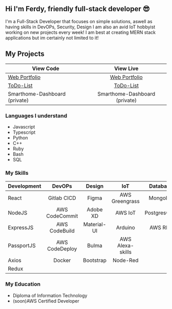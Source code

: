 ## Hi I'm Ferdy, friendly full-stack developer :sunglasses:

I'm a Full-Stack Developer that focuses on simple solutions, aswell as having skills in DevOPs, Security, Design I am also an avid IoT hobbyist working on new projects every week! I am best at creating MERN stack applications but im certainly not limited to it!

## My Projects
| View Code | View Live |
| ------------- |:-------------:|
| [Web Portfolio](https://github.com/FerdyM/developer_portfolio)| [Web Portfolio](https://ferdymacleod.com) |
| [ToDo-List](https://github.com/FerdyM/ToDo-List)| [ToDo-List](https://focused-albattani-08d2ff.netlify.app/) |
| Smarthome-Dashboard (private) | Smarthome-Dashboard (private) |


### Languages I understand

- Javascript
- Typescript
- Python
- C++
- Ruby
- Bash
- SQL


### My Skills
| Development | DevOPs | Design | IoT | Database |
| ------------- |:-------------:|:-------------:|:-------------:| -------------:|
| React | Gitlab CICD | Figma | AWS Greengrass | MongoDB |
| NodeJS | AWS CodeCommit | Adobe XD | AWS IoT | PostgresQL |
| ExpressJS | AWS CodeBuild | Material-UI | Arduino | AWS RDS |
| PassportJS | AWS CodeDeploy | Bulma | AWS Alexa-skills | |
| Axios | Docker | Bootstrap | Node-Red | |
| Redux | | | | |

### My Education

- Diploma of Information Technology
- (soon)AWS Certified Developer

